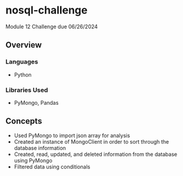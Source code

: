 # nosql-challenge
Module 12 Challenge due 06/26/2024
## Overview
### Languages
- Python
### Libraries Used
- PyMongo, Pandas
## Concepts
- Used PyMongo to import json array for analysis
- Created an instance of MongoClient in order to sort through the database information
- Created, read, updated, and deleted information from the database using PyMongo
- Filtered data using conditionals
